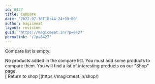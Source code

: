 ```yaml
---
id: 8427
title: Compare
date: '2022-07-30T18:44:24+00:00'
author: magicmeat
layout: revision
guid: 'https://magicmeat.in/?p=8427'
permalink: '/?p=8427'
---
```


 Compare list is empty.

<div class="wd-empty-page-text">No products added in the compare list. You must add some products to compare them.  
 You will find a lot of interesting products on our "Shop" page.</div> [ Return to shop ](https://magicmeat.in/shop/)